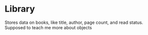 # Library
Stores data on books, like title, author, page count, and read status. Supposed to teach me more about objects
